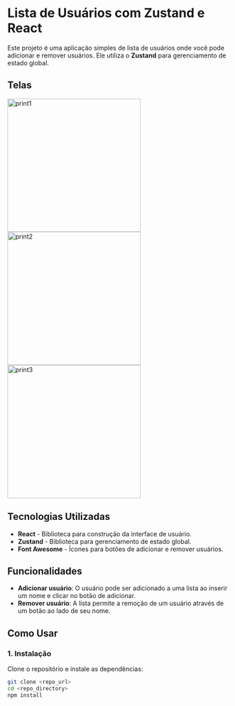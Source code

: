 # Lista de Usuários com Zustand e React

Este projeto é uma aplicação simples de lista de usuários onde você pode adicionar e remover usuários. Ele utiliza o **Zustand** para gerenciamento de estado global.

## Telas

<img src="https://github.com/user-attachments/assets/0c52d6e1-6892-4caf-b027-358d7cd0c38d" alt="print1" width="300" height="auto">
<img src="https://github.com/user-attachments/assets/90903bcb-d8c4-4747-950c-43b49baf0d36" alt="print2" width="300" height="auto">
<img src="https://github.com/user-attachments/assets/a26dd3c7-1cd6-45c6-866f-67c1dbfadd80" alt="print3" width="300" height="auto">



## Tecnologias Utilizadas

- **React** - Biblioteca para construção da interface de usuário.
- **Zustand** - Biblioteca para gerenciamento de estado global.
- **Font Awesome** - Ícones para botões de adicionar e remover usuários.

## Funcionalidades

- **Adicionar usuário**: O usuário pode ser adicionado a uma lista ao inserir um nome e clicar no botão de adicionar.
- **Remover usuário**: A lista permite a remoção de um usuário através de um botão ao lado de seu nome.

## Como Usar

### 1. Instalação

Clone o repositório e instale as dependências:

```bash
git clone <repo_url>
cd <repo_directory>
npm install
